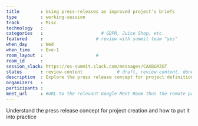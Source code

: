 ```yaml
---
title        : Using press-releases as improved project's briefs
type         : working-session
track        : Misc
technology   :
categories   :                      # GDPR, Juice Shop, etc.
featured     :                    # review with summit team "yes"
when_day     : Wed
when_time    : Eve-1
room_layout  :                    #
room_id      :
session_slack: https://os-summit.slack.com/messages/CAXBGRZGT
status       : review-content             # draft, review-content, done
description  : Explore the press release concept for project definition
organizers   :
participants :
meet_url     : #URL to the relevant Google Meet Room thus the remote participants can join a session
---
```




Understand the press release concept for project creation and how to put it into practice

<!--

## Why

## What

 -

## Outcomes-->
